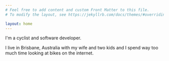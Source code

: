 ```yaml
---
# Feel free to add content and custom Front Matter to this file.
# To modify the layout, see https://jekyllrb.com/docs/themes/#overriding-theme-defaults

layout: home
---
```

I'm a cyclist and software developer.

I live in Brisbane, Australia with my wife and two kids and I spend way too much time looking at bikes on the internet.
